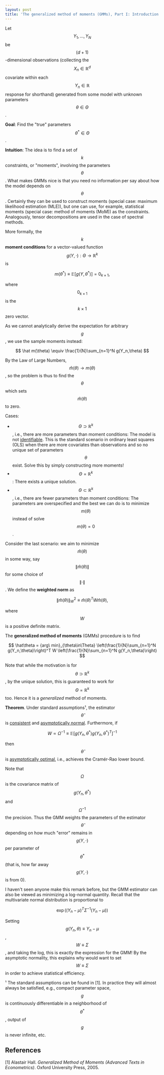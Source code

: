 ```yaml
---
layout: post
title: 'The generalized method of moments (GMMs), Part I: Introduction'
---
```


Let $$Y_1,\ldots,Y_N$$ be $$(d+1)$$-dimensional observations (collecting the $$X_n\in\mathbb{R}^d$$ covariate within each $$Y_n\in\mathbb{R}$$ response for shorthand) generated from some model with unknown parameters $$\theta\in\Theta$$.

__Goal__: Find the "true" parameters $$\theta^*\in\Theta$$.

__Intuition__: The idea is to find a set of $$k$$ constraints, or "moments", involving the parameters $$\theta$$. What makes GMMs nice is that you need no information per say about how the model depends on $$\theta$$. Certainly they can be used to construct moments (special case: maximum likelihood estimation (MLE)), but one can use, for example, statistical moments (special case: method of moments (MoM)) as the constraints. Analogously, tensor decompositions are used in the case of spectral methods.

More formally, the $$k$$ __moment conditions__ for a vector-valued function $$g(Y,\cdot):\Theta\to\mathbb{R}^k$$ is

$$
m(\theta^*) \equiv \mathbb{E}[g(Y,\theta^*)] = 0_{k\times 1},
$$

where $$0_{k\times 1}$$ is the $$k\times 1$$ zero vector.

As we cannot analytically derive the expectation for arbitrary $$g$$, we use the sample moments instead:

$$
\hat m(\theta) \equiv \frac{1}{N}\sum_{n=1}^N g(Y_n,\theta)
$$

By the Law of Large Numbers, $$\hat{m}(\theta)\to m(\theta)$$, so the problem is thus to find the $$\theta$$ which sets $$\hat m(\theta)$$ to zero.

Cases:

* $$\Theta\supset\mathbb{R}^k$$, i.e., there are more parameters than moment
conditions: The model is not [identifiable](http://en.wikipedia.org/wiki/Identifiability). This is the standard scenario in ordinary least squares (OLS) when there are more covariates than observations and so no unique set of parameters $$\theta$$ exist. Solve this by simply constructing more moments!
* $$\Theta=\mathbb{R}^k$$: There exists a unique solution.
* $$\Theta\subset\mathbb{R}^k$$,
i.e., there are fewer parameters than moment conditions: The parameters are overspecified and the best we can do is to minimize $$m(\theta)$$ instead of solve $$m(\theta)=0$$.

Consider the last scenario: we aim to minimize $$\hat m(\theta)$$ in some way, say $$\|\hat m(\theta)\|$$ for some choice of $$\|\cdot\|$$. We define the __weighted norm__ as

$$
\|\hat m(\theta)\|_W^2 \equiv \hat m(\theta)^T W \hat m(\theta),
$$

where $$W$$ is a positive definite matrix.

The __generalized method of moments__ (GMMs) procedure is to find

$$
\hat\theta = {arg\ min}_{\theta\in\Theta}
\left(\frac{1}{N}\sum_{n=1}^N g(Y_n,\theta)\right)^T W
\left(\frac{1}{N}\sum_{n=1}^N g(Y_n,\theta)\right)
$$

Note that while the motivation is for $$\theta\supset\mathbb{R}^k$$, by the unique solution, this is guaranteed to work for $$\Theta=\mathbb{R}^k$$ too. Hence it is a _generalized_ method of moments.

__Theorem__. Under standard assumptions¹, the estimator $$\hat\theta$$ is [consistent](http://en.wikipedia.org/wiki/Consistent_estimator#Bias_versus_consistency) and [asymptotically normal](http://en.wikipedia.org/wiki/Asymptotic_distribution). Furthermore, if

$$
W \propto
\Omega^{-1}\equiv\mathbb{E}[g(Y_n,\theta^*)g(Y_n,\theta^*)^T]^{-1}
$$

then $$\hat \theta$$ is [asymptotically optimal](http://en.wikipedia.org/wiki/Efficiency_(statistics)), i.e., achieves the Cramér-Rao lower bound.

Note that $$\Omega$$ is the covariance matrix of $$g(Y_n,\theta^*)$$ and $$\Omega^{-1}$$ the precision. Thus the GMM weights the parameters of the estimator $$\hat\theta$$ depending on how much "error" remains in $$g(Y,\cdot)$$ per parameter of $$\theta^*$$ (that is, how far away $$g(Y,\cdot)$$ is from 0).

I haven't seen anyone make this remark before, but the GMM estimator can also be viewed as minimizing a log-normal quantity. Recall that the multivariate normal distribution is proportional to

$$
\exp\Big((Y_n-\mu)^T\Sigma^{-1}(Y_n-\mu)\Big)
$$

Setting $$g(Y_n,\theta)\equiv Y_n-\mu$$, $$W\equiv\Sigma$$, and taking the log, this is exactly the expression for the GMM! By the asymptotic normality, this explains why would want to set $$W\equiv\Sigma$$ in order to achieve statistical efficiency.

¹ The standard assumptions can be found in [1]. In practice they will almost always be satisfied, e.g., compact parameter space, $$g$$ is continuously differentiable in a neighborhood of $$\theta^*$$, output of $$g$$ is never infinite, etc.

## References
[1] Alastair Hall. _Generalized Method of Moments (Advanced Texts in Econometrics)_. Oxford University Press, 2005.
